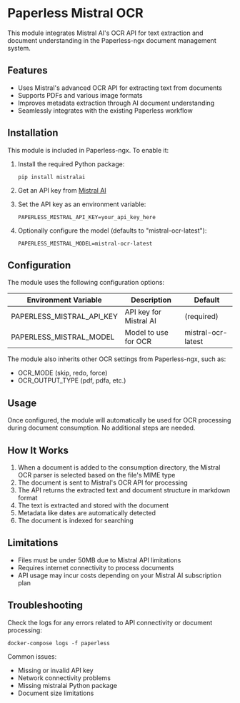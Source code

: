 # Paperless Mistral OCR

This module integrates Mistral AI's OCR API for text extraction and document understanding in the Paperless-ngx document management system.

## Features

- Uses Mistral's advanced OCR API for extracting text from documents
- Supports PDFs and various image formats
- Improves metadata extraction through AI document understanding
- Seamlessly integrates with the existing Paperless workflow

## Installation

This module is included in Paperless-ngx. To enable it:

1. Install the required Python package:
   ```
   pip install mistralai
   ```

2. Get an API key from [Mistral AI](https://console.mistral.ai/)

3. Set the API key as an environment variable:
   ```
   PAPERLESS_MISTRAL_API_KEY=your_api_key_here
   ```

4. Optionally configure the model (defaults to "mistral-ocr-latest"):
   ```
   PAPERLESS_MISTRAL_MODEL=mistral-ocr-latest
   ```

## Configuration

The module uses the following configuration options:

| Environment Variable | Description | Default |
|---------------------|-------------|---------|
| PAPERLESS_MISTRAL_API_KEY | API key for Mistral AI | (required) |
| PAPERLESS_MISTRAL_MODEL | Model to use for OCR | mistral-ocr-latest |

The module also inherits other OCR settings from Paperless-ngx, such as:
- OCR_MODE (skip, redo, force)
- OCR_OUTPUT_TYPE (pdf, pdfa, etc.)

## Usage

Once configured, the module will automatically be used for OCR processing during document consumption. No additional steps are needed.

## How It Works

1. When a document is added to the consumption directory, the Mistral OCR parser is selected based on the file's MIME type
2. The document is sent to Mistral's OCR API for processing
3. The API returns the extracted text and document structure in markdown format
4. The text is extracted and stored with the document
5. Metadata like dates are automatically detected
6. The document is indexed for searching

## Limitations

- Files must be under 50MB due to Mistral API limitations
- Requires internet connectivity to process documents
- API usage may incur costs depending on your Mistral AI subscription plan

## Troubleshooting

Check the logs for any errors related to API connectivity or document processing:

```
docker-compose logs -f paperless
```

Common issues:
- Missing or invalid API key
- Network connectivity problems
- Missing mistralai Python package
- Document size limitations 